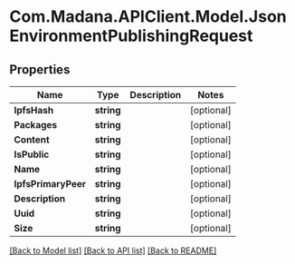 
# Com.Madana.APIClient.Model.JsonEnvironmentPublishingRequest

## Properties

Name | Type | Description | Notes
------------ | ------------- | ------------- | -------------
**IpfsHash** | **string** |  | [optional] 
**Packages** | **string** |  | [optional] 
**Content** | **string** |  | [optional] 
**IsPublic** | **string** |  | [optional] 
**Name** | **string** |  | [optional] 
**IpfsPrimaryPeer** | **string** |  | [optional] 
**Description** | **string** |  | [optional] 
**Uuid** | **string** |  | [optional] 
**Size** | **string** |  | [optional] 

[[Back to Model list]](../README.md#documentation-for-models)
[[Back to API list]](../README.md#documentation-for-api-endpoints)
[[Back to README]](../README.md)

